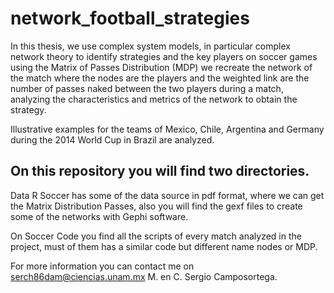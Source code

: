 # network_football_strategies

In this thesis, we use complex system models, in particular complex network theory to identify strategies and the key players on soccer games using the Matrix of Passes Distribution (MDP) we recreate the network of the match where the nodes are the players and the weighted link are the number of passes naked between the two players during a match, analyzing the characteristics and metrics of the network to obtain the strategy.

Illustrative examples for the teams of Mexico, Chile, Argentina and Germany during the 2014 World Cup in Brazil are analyzed.


## On this repository you will find two directories.

Data R Soccer has some of the data source in pdf format, where we can get the Matrix Distribution Passes, also you will find the gexf files to create some of the networks with Gephi software.

On Soccer Code you find all the scripts of every match analyzed in the project, must of them has a similar code but different name nodes or MDP.

For more information you can contact me on
serch86dam@ciencias.unam.mx
M. en C. Sergio Camposortega.
